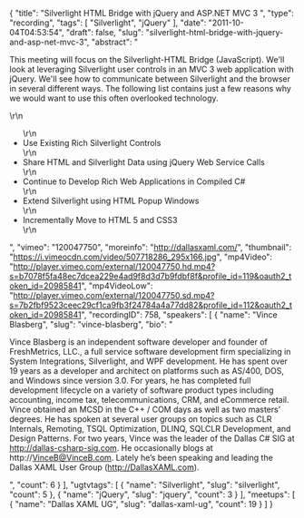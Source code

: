 {
  "title": "Silverlight HTML Bridge with jQuery and ASP.NET MVC 3 ",
  "type": "recording",
  "tags": [
    "Silverlight",
    "jQuery"
  ],
  "date": "2011-10-04T04:53:54",
  "draft": false,
  "slug": "silverlight-html-bridge-with-jquery-and-asp-net-mvc-3",
  "abstract": "<p>This meeting will focus on the Silverlight-HTML Bridge (JavaScript). We'll look at leveraging Silverlight user controls in an MVC 3 web application with jQuery. We'll see how to communicate between Silverlight and the browser in several different ways. The following list contains just a few reasons why we would want to use this often overlooked technology.</p>\r\n<ul>\r\n<li>Use Existing Rich Silverlight Controls</li>\r\n<li>Share HTML and Silverlight Data using jQuery Web Service Calls</li>\r\n<li>Continue to Develop Rich Web Applications in Compiled C#</li>\r\n<li>Extend Silverlight using HTML Popup Windows</li>\r\n<li>Incrementally Move to HTML 5 and CSS3</li>\r\n</ul>",
  "vimeo": "120047750",
  "moreinfo": "http://dallasxaml.com/",
  "thumbnail": "https://i.vimeocdn.com/video/507718286_295x166.jpg",
  "mp4Video": "http://player.vimeo.com/external/120047750.hd.mp4?s=b7078f5fa48ec7dcea229e4ad9f8d3d7b9fdbf8f&profile_id=119&oauth2_token_id=20985841",
  "mp4VideoLow": "http://player.vimeo.com/external/120047750.sd.mp4?s=7b2fbf9523ceec29cf1ca9fb3f24784a4a77dd82&profile_id=112&oauth2_token_id=20985841",
  "recordingID": 758,
  "speakers": [
    {
      "name": "Vince Blasberg",
      "slug": "vince-blasberg",
      "bio": "<p>Vince Blasberg is an independent software developer and founder of FreshMetrics, LLC., a full service software development firm specializing in System Integrations, Silverlight, and WPF development. He has spent over 19 years as a developer and architect on platforms such as AS/400, DOS, and Windows since version 3.0. For years, he has completed full development lifecycle on a variety of software product types including accounting, income tax, telecommunications, CRM, and eCommerce retail. Vince obtained an MCSD in the C++ / COM days as well as two masters’ degrees. He has spoken at several user groups on topics such as CLR Internals, Remoting, TSQL Optimization, DLINQ, SQLCLR Development, and Design Patterns. For two years, Vince was the leader of the Dallas C# SIG at http://dallas-csharp-sig.com. He occasionally blogs at http://VinceB@VinceB.com. Lately he’s been speaking and leading the Dallas XAML User Group (http://DallasXAML.com).</p>",
      "count": 6
    }
  ],
  "ugtvtags": [
    {
      "name": "Silverlight",
      "slug": "silverlight",
      "count": 5
    },
    {
      "name": "jQuery",
      "slug": "jquery",
      "count": 3
    }
  ],
  "meetups": [
    {
      "name": "Dallas XAML UG",
      "slug": "dallas-xaml-ug",
      "count": 19
    }
  ]
}